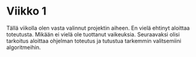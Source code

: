 # Viikko 1

Tällä viikolla olen vasta valinnut projektin aiheen. En vielä ehtinyt aloittaa toteutusta. Mikään ei vielä ole tuottanut vaikeuksia. Seuraavaksi olisi tarkoitus aloittaa ohjelman toteutus ja tutustua tarkemmin valitsemiini algoritmeihin.